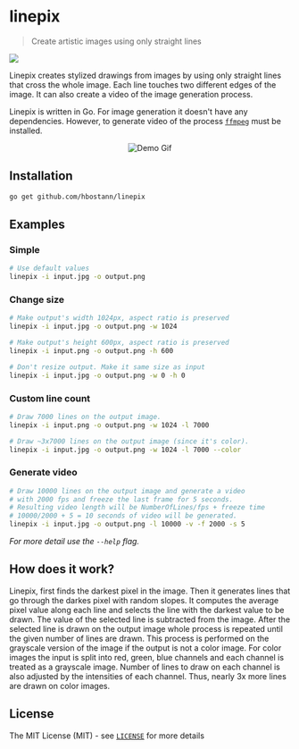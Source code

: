 # linepix
> Create artistic images using only straight lines

<img src="https://img.shields.io/github/license/hbostann/linepix?color=blueviolet&label=License&logo=data%3Aimage%2Fpng%3Bbase64%2CiVBORw0KGgoAAAANSUhEUgAAAJQAAACpCAMAAAD6BuSVAAAABGdBTUEAALGPC%2FxhBQAAAAFzUkdCAK7OHOkAAAHjUExURQAAAL%2Bc4raO3b6a4byX4L6b4cGf47GG2sCe4raN3bOL2cOj476b4LeP3b6d4L2c38215a%2BE2cGi38Gg4rya36l907CG2K2C18qu5MGi4bqV3reQ3bSM27eU2rGF2r%2Be37SN2rSM2ruV37aP3LmX27WP2rSN2rqX3dK56b2a37GK2a%2BE2K2D1bmU3LGF2rGG2baS2rGH2a%2BG18uv5bKJ2baR2reP3bKK2bmV3LGJ2bqY3KqFz8Gg46Z9z7mW27%2Bc4b%2Be4biS3K%2BG17uZ3b6c4KuA1qmDz9vI7ap81dW%2F6rCH2NO%2B6byY4KuA1rmW3LeR3KV109G56Kh61NK76cGf4biT27mV3bmY2rKL2LGL17eT2sSj5Mqs5raQ28Cd48et4baN3bGO1LeS2q2D18Ge5K2I07uZ3LaR28%2B45rGK2cap4tS77KyI0MCe4Mip5sms5sao4q6J0rqW3baQ262D1bON2bOM2r6b4LGG2rCF2q6C2bGF2q%2BD2a6C2LCE2bCF2bKG266B2bGH2rCE2rCD2q6B2K%2BC2a1%2F2a2A2bKH2q%2BD2rKH3LGG26%2BE2K6E2Kh51qp716%2BC2rKI261%2F2LOK27OH3KyA16l61rKG2qx%2B2LGH2a6D16Z01Kd31LCG2LCF2LCF2wIMlL0AAAB4dFJOUwBIxV91VizxOszDI13CKgUZ8hMnWXbUrkAKY9HPVPWr7sWLix6sszdMMNHx8Ibx%2BU%2F88IPzmL%2B5aul8VDddPnZDneVKRsZxJPlI6Gtu2l6v%2BjXVGx62eBqHeK6KerRNdcpHzPw%2FnrSHDV9nKWe2WDJoXn%2Bj77u8SWOay%2BoAAAPySURBVHja7d3nV9NQGAbwiANoGbJlCQgiAjJFARFkuBDFgXvvvdcNty3NaLSQClgo1Ir6pyrtQSADP3CTvMfzPh%2FbD%2Fmd09ubm5ObJxxnnOymS1eK67OSbc32LNcpzixbL1c0%2B9RPwqyf2Bu%2F7K0dMSRtO%2F9DkVXiUIQWtwEpPyKMi8SxqAGX7ofbH1JU4mjUSNFq06svn6UgcTjKh5WkzOopJ3%2B4pUzUrZwFTgZUAiENy6bd5Z8IjCT%2FNZ05Hf0KDXWuPCoSYKjCs9EZAg1VECYEGurEdwoOdfTYNAGHKpj6Cg5VE5MIONRhIQgOdXySEnCo4QABh8qIUXioC2ECD%2BVS4KEuNlJ4qFIPgYfaIwBElU0CRJXIAFH1swBRdX6AqGSCKEQhClGIQhQAFPUwio8dinraPm5mkBu5%2BTIzlNLLMUrVXokVypPGCsWlByCivMxQG5mhkhBlPwrkmMplhtonsEKNtrEybWU3T9GxypSBDevPvf47ErtzH6%2F4mMQTZrpKoGyC6ylEIQpRVqFkL5MoEkOUp7p9E4MMdfaxO80oO1mdkDO%2BUVYoL8NF3uj%2FfTWDa3REAb5wYDbQR%2FewMj3qkFmh%2BOb2kYwt648744GP2YwuSmzuoYq%2BqMpylTDGJDyupxCFKEQhClGIQhSiEIUoRCEKUYhCFKIQhShEIQpRiEIUosAkmAUQpfYBRIXfwkPR2CF4qEgvBw41ns79A%2FVLHbU0%2Bu26%2FrtVa6KoIv3sSL2Val2SikXt%2FiChmFsLJYVKityZnKV5OqO9WT5XtgZKFQb7OcszQLV3uSfum6PmAyWF1pu4Z7oDCz2mKFGozbTBxB3R7VDwPDZFSY1uO0xc3rz2zyceNEUF3nD2oLSFJCo5YIaiddn2oK7NaY9Mus1Q0TJ7TNzVKc2ReXGXGWrypk2oSm2BhCRuMUFRf5NNqB3a3V2%2BYI4Jihe74aFIIM1hlFELwEKrXWPKpxtTuxc%2FN%2BpLkFw2oVonjf99Rs0SNNZlD6onqpunbi9%2BbtjBEdhpDypP21nmT8zohm0lNJJrD0q38CTxc59xr4v855LCkVWCN168aNyAI8qhUhtQr3U7GdWH8S%2BMu4JE2Xs9x3LUy3ntnDCdGM2mrUpCqKKzNKUrxbq4X3zTPu4w9zzxxIFp%2FxQvRXnKW5nwmO6ybzCxDB9e63k73trojucJ1cRRoDrNgr6F%2BJwOq%2F1NFPLj1yw1XlA9eZEhgI2C0y6A3YtLHbGwWiobAPd5wmw%2BXeyIhYcC2aa72DschocC2dAc77KehtBl3bJ60fUk9Fl2vvX7va4f3StA60eH2SQPtHM%2F8XYCF7S3Eyy%2Fx%2BGdQ%2B9x%2BA1auxTUFjeRXQAAAABJRU5ErkJggg%3D%3D" />


Linepix creates stylized drawings from images by using only straight lines that cross the whole image. Each line touches two different edges of the image. It can also create a video of the image generation process.

Linepix is written in Go. For image generation it doesn't have any dependencies. However, to generate video of the process [`ffmpeg`](https://ffmpeg.org/) must be installed.

<p align="center">
  <img src="https://github.com/hbostann/linepix/blob/main/demo.gif" alt="Demo Gif">
</p>


## Installation

```bash
go get github.com/hbostann/linepix
```

## Examples

### Simple
```bash
# Use default values
linepix -i input.jpg -o output.png
```

### Change size
```bash
# Make output's width 1024px, aspect ratio is preserved
linepix -i input.jpg -o output.png -w 1024

# Make output's height 600px, aspect ratio is preserved
linepix -i input.png -o output.png -h 600

# Don't resize output. Make it same size as input
linepix -i input.jpg -o output.png -w 0 -h 0
```

### Custom line count
```bash
# Draw 7000 lines on the output image.
linepix -i input.png -o output.png -w 1024 -l 7000

# Draw ~3x7000 lines on the output image (since it's color).
linepix -i input.jpg -o output.png -w 1024 -l 7000 --color
```

### Generate video
```bash
# Draw 10000 lines on the output image and generate a video
# with 2000 fps and freeze the last frame for 5 seconds.
# Resulting video length will be NumberOfLines/fps + freeze time
# 10000/2000 + 5 = 10 seconds of video will be generated.
linepix -i input.jpg -o output.png -l 10000 -v -f 2000 -s 5
```

_For more detail use the `--help` flag._

## How does it work?

Linepix, first finds the darkest pixel in the image. Then it generates lines that go through the darkes pixel with random slopes. It computes the average pixel value along each line and selects the line with the darkest value to be drawn. The value of the selected line is subtracted from the image. After the selected line is drawn on the output image whole process is repeated until the given number of lines are drawn. This process is performed on the grayscale version of the image if the output is not a color image. For color images the input is split into red, green, blue channels and each channel is treated as a grayscale image. Number of lines to draw on each channel is also adjusted by the intensities of each channel. Thus, nearly 3x more lines are drawn on color images.

## License

The MIT License (MIT) - see [`LICENSE`](https://github.com/hbostann/linepix/blob/main/LICENSE) for more details
